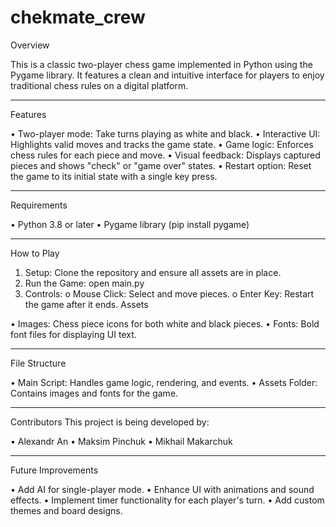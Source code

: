 # chekmate_crew
Overview

This is a classic two-player chess game implemented in Python using the Pygame library. It features a clean and intuitive interface for players to enjoy traditional chess rules on a digital platform.
________________________________________
Features

•	Two-player mode: Take turns playing as white and black.
•	Interactive UI: Highlights valid moves and tracks the game state.
•	Game logic: Enforces chess rules for each piece and move.
•	Visual feedback: Displays captured pieces and shows "check" or "game over" states.
•	Restart option: Reset the game to its initial state with a single key press.
________________________________________
Requirements

•	Python 3.8 or later
•	Pygame library (pip install pygame)
________________________________________
How to Play

1.	Setup: Clone the repository and ensure all assets are in place.
2.	Run the Game: open main.py
3.	Controls:
o	Mouse Click: Select and move pieces.
o	Enter Key: Restart the game after it ends.
Assets

•	Images: Chess piece icons for both white and black pieces.
•	Fonts: Bold font files for displaying UI text.
________________________________________
File Structure

•	Main Script: Handles game logic, rendering, and events.
•	Assets Folder: Contains images and fonts for the game.
________________________________________
Contributors
This project is being developed by:

•	Alexandr An
•	Maksim Pinchuk
•	Mikhail Makarchuk
________________________________________
Future Improvements

•	Add AI for single-player mode.
•	Enhance UI with animations and sound effects.
•	Implement timer functionality for each player's turn.
•	Add custom themes and board designs.

